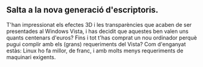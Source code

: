 <?php require("../../entete.php"); ?> <?php require("../../base.php"); ?> <?php require("../../fonctions.php"); ?>

<div id="corps">

<h2>Salta a la nova generació d'escriptoris.</h2>


T'han impressionat els efectes 3D i les transparències que acaben de ser presentades al Windows Vista, i has decidit que aquestes ben 
valen uns quants centenars d'euros? Fins i tot t'has comprat un nou ordinador perquè pugui complir amb els (grans) requeriments del 
Vista? Com d'enganyat estàs: Linux ho fa millor, de franc, i amb molts menys requeriments de maquinari exigents.


<? all_video_ids_from_file ();?>


</div>


